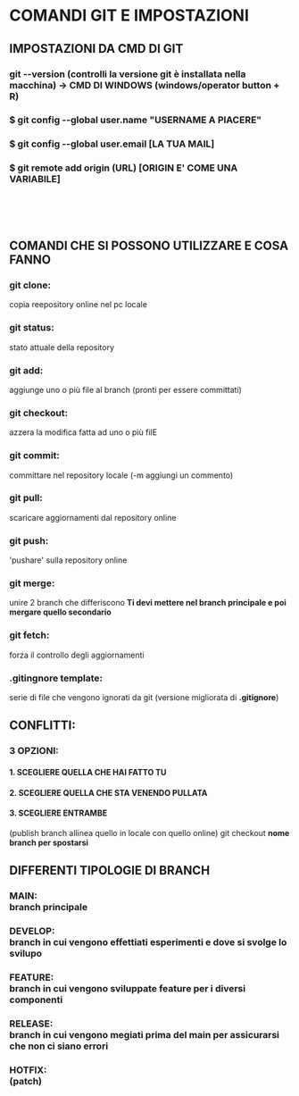 # **COMANDI GIT E IMPOSTAZIONI**

## **IMPOSTAZIONI DA CMD DI GIT**

### git --version (controlli la versione git è installata nella macchina) -> **CMD DI WINDOWS (windows/operator button + R)**
### $ git config --global user.name "**USERNAME A PIACERE**"
### $ git config --global user.email [**LA TUA MAIL**]
### $ git remote add origin (URL) [**ORIGIN E' COME UNA VARIABILE**]
<br><br><br>

## **COMANDI CHE SI POSSONO UTILIZZARE E COSA FANNO**

### **git clone:** <br>
copia reepository online nel pc locale

### **git status:** <br>
stato attuale della repository

### **git add:** <br>
aggiunge uno o più file al branch (pronti per essere committati)

### **git checkout:** <br>
azzera la modifica fatta ad uno o più filE

### **git commit:** <br>
committare nel repository locale (-m aggiungi un commento)

### **git pull:** <br>
scaricare aggiornamenti dal repository online

### **git push:** <br>
'pushare' sulla repository online

### **git merge:** <br>
unire 2 branch che differiscono
**Ti devi mettere nel branch principale e poi mergare quello secondario**

### **git fetch:** <br>
forza il controllo degli aggiornamenti

### **.gitingnore template:**
serie di file che vengono ignorati da git (versione migliorata di **.gitignore**)

## CONFLITTI: 
### **3 OPZIONI:**
#### **1. SCEGLIERE QUELLA CHE HAI FATTO TU**
#### **2. SCEGLIERE QUELLA CHE STA VENENDO PULLATA**
#### **3. SCEGLIERE ENTRAMBE**

(publish branch allinea quello in locale con quello online)
git checkout **nome branch per spostarsi**

## **DIFFERENTI TIPOLOGIE DI BRANCH**
### **MAIN**: <br> branch principale
### **DEVELOP**: <br> branch in cui vengono effettiati esperimenti e dove si svolge lo svilupo
### **FEATURE**: <br> branch in cui vengono sviluppate feature per i diversi componenti
### **RELEASE**: <br> branch in cui vengono megiati prima del main per assicurarsi che non ci siano errori
### **HOTFIX**: <br> (patch)
